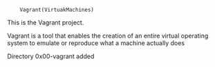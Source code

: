 		Vagrant(VirtuakMachines)
This is the Vagrant project. 

Vagrant is a tool that enables the creation of an entire virtual operating system to emulate or reproduce what a machine actually does

Directory 0x00-vagrant added
